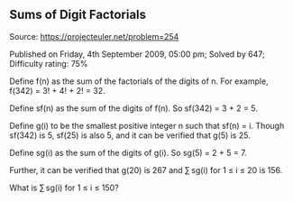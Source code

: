 Sums of Digit Factorials
------------------------

Source: https://projecteuler.net/problem=254

Published on Friday, 4th September 2009, 05:00 pm; Solved by 647;
Difficulty rating: 75%

Define f(n) as the sum of the factorials of the digits of n. For
example, f(342) = 3! + 4! + 2! = 32.

Define sf(n) as the sum of the digits of f(n). So sf(342) = 3 + 2 = 5.

Define g(i) to be the smallest positive integer n such that sf(n) = i.
Though sf(342) is 5, sf(25) is also 5, and it can be verified that g(5)
is 25.

Define sg(i) as the sum of the digits of g(i). So sg(5) = 2 + 5 = 7.

Further, it can be verified that g(20) is 267 and ∑ sg(i) for 1 ≤ i ≤ 20
is 156.

What is ∑ sg(i) for 1 ≤ i ≤ 150?
